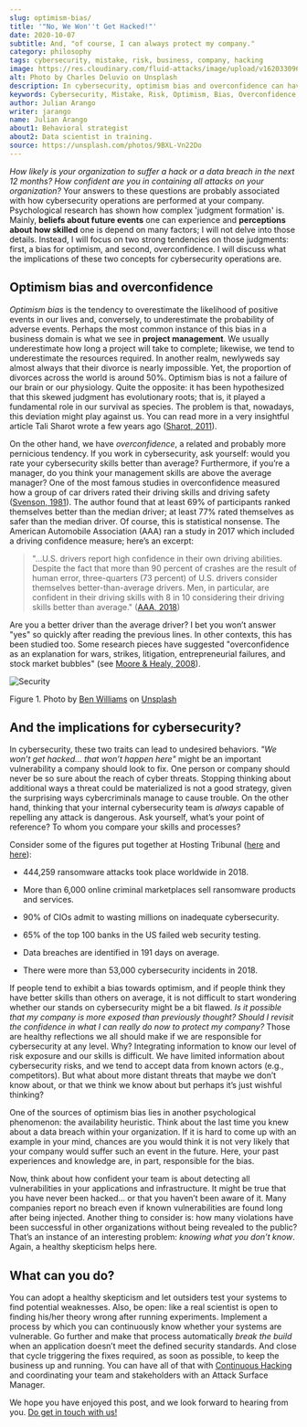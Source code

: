```yaml
---
slug: optimism-bias/
title: '"No, We Won''t Get Hacked!"'
date: 2020-10-07
subtitle: And, "of course, I can always protect my company."
category: philosophy
tags: cybersecurity, mistake, risk, business, company, hacking
image: https://res.cloudinary.com/fluid-attacks/image/upload/v1620330962/blog/optimism-bias/cover_or7kk2.webp
alt: Photo by Charles Deluvio on Unsplash
description: In cybersecurity, optimism bias and overconfidence can have pervasive consequences. I discuss them in this post.
keywords: Cybersecurity, Mistake, Risk, Optimism, Bias, Overconfidence, Ethical Hacking, Pentesting
author: Julian Arango
writer: jarango
name: Julian Arango
about1: Behavioral strategist
about2: Data scientist in training.
source: https://unsplash.com/photos/9BXL-Vn22Do
---
```


*How likely is your organization to suffer a hack or a data breach in
the next 12 months? How confident are you in containing all attacks on
your organization?* Your answers to these questions are probably
associated with how cybersecurity operations are performed at your
company. Psychological research has shown how complex 'judgment
formation' is. Mainly, **beliefs about future events** one can
experience and **perceptions about how skilled** one is depend on many
factors; I will not delve into those details. Instead, I will focus on
two strong tendencies on those judgments: first, a bias for optimism,
and second, overconfidence. I will discuss what the implications of
these two concepts for cybersecurity operations are.

## Optimism bias and overconfidence

*Optimism bias* is the tendency to overestimate the likelihood of
positive events in our lives and, conversely, to underestimate the
probability of adverse events. Perhaps the most common instance of this
bias in a business domain is what we see in **project management**. We
usually underestimate how long a project will take to complete;
likewise, we tend to underestimate the resources required. In another
realm, newlyweds say almost always that their divorce is nearly
impossible. Yet, the proportion of divorces across the world is around
50%. Optimism bias is not a failure of our brain or our physiology.
Quite the opposite: it has been hypothesized that this skewed judgment
has evolutionary roots; that is, it played a fundamental role in our
survival as species. The problem is that, nowadays, this deviation might
play against us. You can read more in a very insightful article Tali
Sharot wrote a few years ago
([Sharot, 2011](https://www.sciencedirect.com/science/article/pii/S0960982211011912)).

On the other hand, we have *overconfidence*, a related and probably more
pernicious tendency. If you work in cybersecurity, ask yourself: would
you rate your cybersecurity skills better than average? Furthermore, if
you’re a manager, do you think your management skills are above the
average manager? One of the most famous studies in overconfidence
measured how a group of car drivers rated their driving skills and
driving safety
([Svenson, 1981](https://www.gwern.net/docs/psychology/1981-svenson.pdf)).
The author found that at least 69% of participants ranked themselves
better than the median driver; at least 77% rated themselves as safer
than the median driver. Of course, this is statistical nonsense. The
American Automobile Association (AAA) ran a study in 2017 which included
a driving confidence measure; here’s an excerpt:

> "…​U.S. drivers report high confidence in their own driving abilities.
> Despite the fact that more than 90 percent of crashes are the result
> of human error, three-quarters (73 percent) of U.S. drivers consider
> themselves better-than-average drivers. Men, in particular, are
> confident in their driving skills with 8 in 10 considering their
> driving skills better than average."
> ([AAA, 2018](https://newsroom.aaa.com/2018/01/americans-willing-ride-fully-self-driving-cars/))

Are you a better driver than the average driver? I bet you won’t answer
"yes" so quickly after reading the previous lines. In other contexts,
this has been studied too. Some research pieces have suggested
"overconfidence as an explanation for wars, strikes, litigation,
entrepreneurial failures, and stock market bubbles" (see [Moore &
Healy, 2008](https://www.asc.ohio-state.edu/economics/healy/papers/Moore_Healy-TroubleWithOverconfidence.pdf)).

<div class="imgblock">

![Security](https://res.cloudinary.com/fluid-attacks/image/upload/v1620330960/blog/optimism-bias/security_e9c03q.webp)

<div class="title">

Figure 1. Photo by [Ben
Williams](https://unsplash.com/@d_one?utm_source=unsplash&utm_medium=referral&utm_content=creditCopyText)
on [Unsplash](https://unsplash.com/s/photos/animal-security?utm_source=unsplash&utm_medium=referral&utm_content=creditCopyText)

</div>

</div>

## And the implications for cybersecurity?

In cybersecurity, these two traits can lead to undesired behaviors. *"We
won’t get hacked… that won’t happen here"* might be an important
vulnerability a company should look to fix. One person or company should
never be so sure about the reach of cyber threats. Stopping thinking
about additional ways a threat could be materialized is not a good
strategy, given the surprising ways cybercriminals manage to cause
trouble. On the other hand, thinking that your internal cybersecurity
team is *always* capable of repelling any attack is dangerous. Ask
yourself, what’s your point of reference? To whom you compare your
skills and processes?

Consider some of the figures put together at Hosting Tribunal
([here](https://hostingtribunal.com/blog/hacking-statistics/#gref) and
[here](https://hostingtribunal.com/blog/cybersecurity-statistics/)):

- 444,259 ransomware attacks took place worldwide in 2018.

- More than 6,000 online criminal marketplaces sell ransomware
  products and services.

- 90% of CIOs admit to wasting millions on inadequate cybersecurity.

- 65% of the top 100 banks in the US failed web security testing.

- Data breaches are identified in 191 days on average.

- There were more than 53,000 cybersecurity incidents in 2018.

If people tend to exhibit a bias towards optimism, and if people think
they have better skills than others on average, it is not difficult to
start wondering whether our stands on cybersecurity might be a bit
flawed. *Is it possible that my company is more exposed than previously
thought?* *Should I revisit the confidence in what I can really do now
to protect my company?* Those are healthy reflections we all should make
if we are responsible for cybersecurity at any level. Why? Integrating
information to know our level of risk exposure and our skills is
difficult. We have limited information about cybersecurity risks, and we
tend to accept data from known actors (e.g., competitors). But what
about more distant threats that maybe we don’t know about, or that we
think we know about but perhaps it’s just wishful thinking?

One of the sources of optimism bias lies in another psychological
phenomenon: the availability heuristic. Think about the last time you
knew about a data breach within your organization. If it is hard to come
up with an example in your mind, chances are you would think it is not
very likely that your company would suffer such an event in the future.
Here, your past experiences and knowledge are, in part, responsible for
the bias.

Now, think about how confident your team is about detecting all
vulnerabilities in your applications and infrastructure. It might be
true that you have never been hacked…​ or that you haven’t been aware of
it. Many companies report no breach even if known vulnerabilities are
found long after being injected. Another thing to consider is: how many
violations have been successful in other organizations without being
revealed to the public? That’s an instance of an interesting problem:
*knowing what you don’t know*. Again, a healthy skepticism helps here.

## What can you do?

You can adopt a healthy skepticism and let outsiders test your systems
to find potential weaknesses. Also, be open: like a real scientist is
open to finding his/her theory wrong after running experiments.
Implement a process by which you can continuously know whether your
systems are vulnerable. Go further and make that process automatically
*break the build* when an application doesn’t meet the defined security
standards. And close that cycle triggering the fixes required, as soon
as possible, to keep the business up and running. You can have all of
that with [Continuous Hacking](../../services/continuous-hacking/) and
coordinating your team and stakeholders with an Attack Surface Manager.

We hope you have enjoyed this post, and we look forward to hearing from
you. [Do get in touch with us\!](../../contact-us/)
